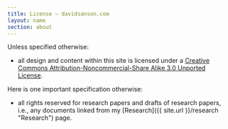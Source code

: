 ```yaml
---
title: License — davidsanson.com
layout: name
section: about
---
```


Unless specified otherwise:

+   all design and content within this site is licensed under a [Creative Commons Attribution-Noncommercial-Share Alike 3.0 Unported License](http://creativecommons.org/licenses/by-nc-sa/3.0/ "License"). 

Here is one important specification otherwise:

+   all rights reserved for research papers and drafts of research papers, i.e., any documents linked from my [Research]({{ site.url }}/research "Research") page.
